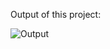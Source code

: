 Output of this project:

![Output](https://github.com/Afnan5750/Book-Shop/assets/155257728/727fb974-ed08-4d92-878c-9a913434498d)
